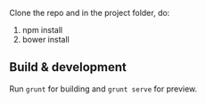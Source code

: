 Clone the repo and in the project folder, do:
1) npm install
2) bower install

## Build & development

Run `grunt` for building and `grunt serve` for preview.
